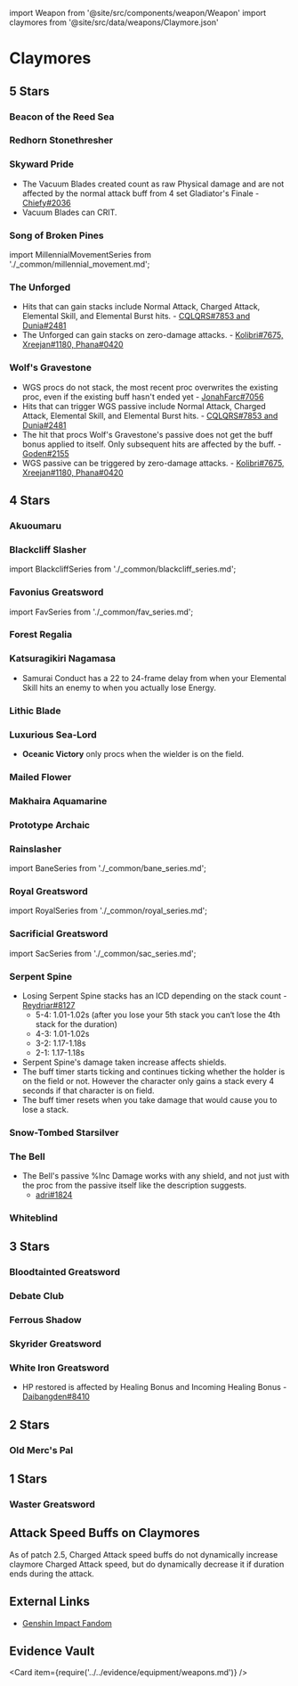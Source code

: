 import Weapon from '@site/src/components/weapon/Weapon'
import claymores from '@site/src/data/weapons/Claymore.json'

# Claymores

## 5 Stars

### Beacon of the Reed Sea

<Weapon weapon="Beacon of the Reed Sea" weapons={claymores} />

### Redhorn Stonethresher

<Weapon weapon="Redhorn Stonethresher" weapons={claymores} />

### Skyward Pride

<Weapon weapon="Skyward Pride" weapons={claymores}>

* The Vacuum Blades created count as raw Physical damage and are not affected by the normal attack buff from 4 set Gladiator's Finale - [Chiefy\#2036](../../evidence/equipment/weapons.md#skyward-pride-damage-interaction-with-4-piece-gladiators)
* Vacuum Blades can CRIT.

</Weapon>

### Song of Broken Pines

<Weapon weapon="Song of Broken Pines" weapons={claymores}>

import MillennialMovementSeries from './\_common/millennial_movement.md';

<MillennialMovementSeries/>

</Weapon>

### The Unforged

<Weapon weapon="The Unforged" weapons={claymores}>

* Hits that can gain stacks include Normal Attack, Charged Attack, Elemental Skill, and Elemental Burst hits. - [CQLQRS#7853 and Dunia#2481](../../evidence/equipment/weapons.md#weapon-stacks-on-hit)
* The Unforged can gain stacks on zero-damage attacks. - [Kolibri\#7675, Xreejan\#1180, Phana\#0420](../../evidence/equipment/weapons.md#weapon-stacks-and-zero-damage-attacks)

</Weapon>

### Wolf's Gravestone

<Weapon weapon="Wolf's Gravestone" weapons={claymores}>

* WGS procs do not stack, the most recent proc overwrites the existing proc, even if the existing buff hasn't ended yet - [JonahFarc\#7056](../../evidence/equipment/weapons.md#wolfs-gravestone-procs-dont-stack)
* Hits that can trigger WGS passive include Normal Attack, Charged Attack, Elemental Skill, and Elemental Burst hits. - [CQLQRS#7853 and Dunia#2481](../../evidence/equipment/weapons.md#weapon-stacks-on-hit)
* The hit that procs Wolf's Gravestone's passive does not get the buff bonus applied to itself. Only subsequent hits are affected by the buff. - [Goden\#2155](../../evidence/equipment/weapons.md#wolfs-gravestone-passive-does-not-affect-the-attack-that-procs-it)
* WGS passive can be triggered by zero-damage attacks. - [Kolibri\#7675, Xreejan\#1180, Phana\#0420](../../evidence/equipment/weapons.md#weapon-stacks-and-zero-damage-attacks)

</Weapon>

## 4 Stars

### Akuoumaru

<Weapon weapon="Akuoumaru" weapons={claymores} />

### Blackcliff Slasher

<Weapon weapon="Blackcliff Slasher" weapons={claymores}>

import BlackcliffSeries from './\_common/blackcliff_series.md';

<BlackcliffSeries/>

</Weapon>

### Favonius Greatsword

<Weapon weapon="Favonius Greatsword" weapons={claymores}>

import FavSeries from './\_common/fav_series.md';

<FavSeries/>

</Weapon>

### Forest Regalia

<Weapon weapon="Forest Regalia" weapons={claymores} />

### Katsuragikiri Nagamasa

<Weapon weapon="Katsuragikiri Nagamasa" weapons={claymores}>

* Samurai Conduct has a 22 to 24-frame delay from when your Elemental Skill hits an enemy to when you actually lose Energy.

</Weapon>

### Lithic Blade

<Weapon weapon="Lithic Blade" weapons={claymores} />

### Luxurious Sea-Lord

<Weapon weapon="Luxurious Sea-Lord" weapons={claymores}>

* **Oceanic Victory** only procs when the wielder is on the field.

</Weapon>

### Mailed Flower

<Weapon weapon="Mailed Flower" weapons={claymores} />

### Makhaira Aquamarine

<Weapon weapon="Makhaira Aquamarine" weapons={claymores} />

### Prototype Archaic

<Weapon weapon="Prototype Archaic" weapons={claymores} />

### Rainslasher

<Weapon weapon="Rainslasher" weapons={claymores}>

import BaneSeries from './\_common/bane_series.md';

<BaneSeries/>

</Weapon>

### Royal Greatsword

<Weapon weapon="Royal Greatsword" weapons={claymores}>

import RoyalSeries from './\_common/royal_series.md';

<RoyalSeries/>

</Weapon>

### Sacrificial Greatsword

<Weapon weapon="Sacrificial Greatsword" weapons={claymores}>

import SacSeries from './\_common/sac_series.md';

<SacSeries/>

</Weapon>

### Serpent Spine

<Weapon weapon="Serpent Spine" weapons={claymores}>

* Losing Serpent Spine stacks has an ICD depending on the stack count - [Reydriar\#8127](../../evidence/equipment/weapons.md#serpent-spine)
  * 5-4: 1.01-1.02s \(after you lose your 5th stack you can‘t lose the 4th stack for the duration\)
  * 4-3: 1.01-1.02s
  * 3-2: 1.17-1.18s
  * 2-1: 1.17-1.18s
* Serpent Spine's damage taken increase affects shields.
* The buff timer starts ticking and continues ticking whether the holder is on the field or not. However the character only gains a stack every 4 seconds if that character is on field.
* The buff timer resets when you take damage that would cause you to lose a stack.

</Weapon>

### Snow-Tombed Starsilver

<Weapon weapon="Snow-Tombed Starsilver" weapons={claymores} />

### The Bell

<Weapon weapon="The Bell" weapons={claymores}>

* The Bell's passive %Inc Damage works with any shield, and not just with the proc from the passive itself like the description suggests.
  * [adri\#1824](../../evidence/equipment/weapons.md#the-bell)

</Weapon>

### Whiteblind

<Weapon weapon="Whiteblind" weapons={claymores} />

## 3 Stars

### Bloodtainted Greatsword

<Weapon weapon="Bloodtainted Greatsword" weapons={claymores}>

<BaneSeries/>

</Weapon>

### Debate Club

<Weapon weapon="Debate Club" weapons={claymores} />

### Ferrous Shadow

<Weapon weapon="Ferrous Shadow" weapons={claymores} />

### Skyrider Greatsword

<Weapon weapon="Skyrider Greatsword" weapons={claymores} />

### White Iron Greatsword

<Weapon weapon="White Iron Greatsword" weapons={claymores}>

* HP restored is affected by Healing Bonus and Incoming Healing Bonus - [Daibangden#8410](/evidence/equipment/weapons.md#weapons-and-heals)

</Weapon>

## 2 Stars

### Old Merc's Pal

<Weapon weapon="Old Merc's Pal" weapons={claymores} />

## 1 Stars

### Waster Greatsword

<Weapon weapon="Waster Greatsword" weapons={claymores} />

## Attack Speed Buffs on Claymores

As of patch 2.5, Charged Attack speed buffs do not dynamically increase claymore Charged Attack speed, but do dynamically decrease it if duration ends during the attack.

## External Links

* [Genshin Impact Fandom](https://genshin-impact.fandom.com/wiki/Claymores)

## Evidence Vault

<Card item={require('../../evidence/equipment/weapons.md')} />
